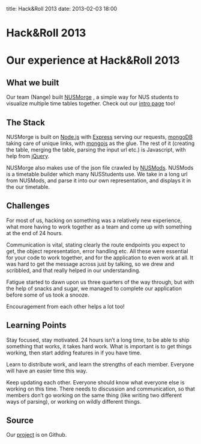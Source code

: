 title: Hack&Roll 2013
date: 2013-02-03 18:00

Hack&Roll 2013
==============

Our experience at Hack&Roll 2013
================================

What we built
-------------

Our team (Nange) built [NUSMorge](http://morge.nuscomputing.com/) , a
simple way for NUS students to visualize multiple time tables together.
Check out our [intro page](http://yjyao.com/NUSMorge/) too!

The Stack
---------

NUSMorge is built on [Node.js](www.nodejs.org) with
[Express](www.expressjs.com) serving our requests,
[mongoDB](http://www.mongodb.org/) taking care of unique links, with
[mongojs](https://github.com/gett/mongojs) as the glue. The rest of it
(creating the table, merging the table, parsing the input url etc.) is
Javascript, with help from [jQuery](http://jquery.com/).

NUSMorge also makes use of the json file crawled by
[NUSMods](http://nusmods.com/). NUSMods is a timetable builder which
many NUSStudents use. We take in a long url from NUSMods, and parse it
into our own representation, and displays it in the our timetable.

Challenges
----------

For most of us, hacking on something was a relatively new experience,
what more having to work together as a team and come up with something
at the end of 24 hours.

Communication is vital, stating clearly the route endpoints you expect
to get, the object representation, error handling etc. All these were
essential for your code to work together, and for the application to
even work at all. It was hard to get the message across just by talking,
so we drew and scribbled, and that really helped in our understanding.

Fatigue started to dawn upon us three quarters of the way through, but
with the help of snacks and sugar, we managed to complete our
application before some of us took a snooze.

Encouragement from each other helps a lot too!

Learning Points
---------------

Stay focused, stay motivated. 24 hours isn’t a long time, to be able to
ship something that works, it takes hard work. What is important is to
get things working, then start adding features in if you have time.

Learn to distribute work, and learn the strengths of each member.
Everyone will have an easier time this way.

Keep updating each other. Everyone should know what everyone else is
working on this time. There needs to discussion and communication, so
that members don’t go working on the same thing (like writing two
different ways of parsing), or working on wildly different things.

Source
------

Our [project](https://github.com/yyjhao/NUSMorge) is on Github.
